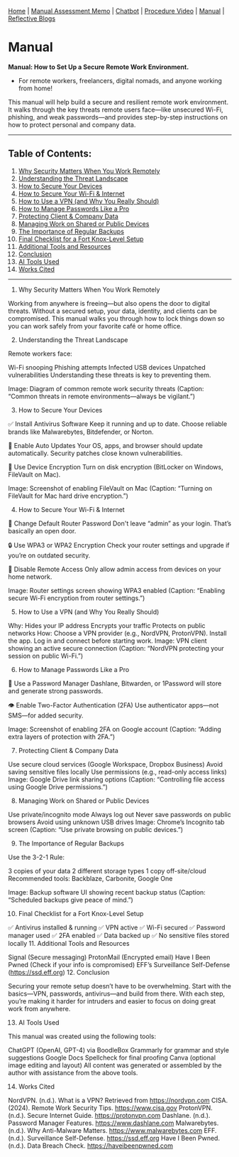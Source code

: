 [Home](index.md) | [Manual Assessment Memo](manual_assessment_memo.md) | [Chatbot](chatbot.md) | [Procedure Video](procedure_video.md) | [Manual](manual.md) | [Reflective Blogs](reflective_blogs.md)

# Manual 


**Manual: How to Set Up a Secure Remote Work Environment.**
  * For remote workers, freelancers, digital nomads, and anyone working from home!

This manual will help build a secure and resilient remote work environment. It walks through the key threats remote users face—like unsecured Wi-Fi, phishing, and weak passwords—and provides step-by-step instructions on how to protect personal and company data.

---

## Table of Contents:
1. [Why Security Matters When You Work Remotely](#Why-Security-Matters-When-You-Work-Remotely)
2. [Understanding the Threat Landscape](#Understanding-the-Threat-Landscape)
3. [How to Secure Your Devices](#How-to-Secure-Your-Devices)
4. [How to Secure Your Wi-Fi & Internet](#How-to-Secure-Your-Wi-Fi-&-Internet)
5. [How to Use a VPN (and Why You Really Should)](#How-to-Use-a-VPN-)
6. [How to Manage Passwords Like a Pro](#How-to-Manage-Passwords-Like-a-Pro)
7. [Protecting Client & Company Data](#Protecting-Client-&-Company-Data)
8. [Managing Work on Shared or Public Devices](#Managing-Work-on-Shared-or-Public-Devices)
9. [The Importance of Regular Backups](#The-Importance-of-Regular-Backups)
10. [Final Checklist for a Fort Knox-Level Setup](#Final-Checklist-for-a-Fort-Knox-Level-Setup)
11. [Additional Tools and Resources](#Additional-Tools-and-Resources)
12. [Conclusion](#Conclusion)
13. [AI Tools Used](#AI-Tools-Used)
14. [Works Cited](#Works-Cited)
---
1. Why Security Matters When You Work Remotely

Working from anywhere is freeing—but also opens the door to digital threats. Without a secured setup, your data, identity, and clients can be compromised. This manual walks you through how to lock things down so you can work safely from your favorite café or home office.

2. Understanding the Threat Landscape

Remote workers face:

Wi-Fi snooping
Phishing attempts
Infected USB devices
Unpatched vulnerabilities
Understanding these threats is key to preventing them.

Image: Diagram of common remote work security threats (Caption: “Common threats in remote environments—always be vigilant.”)

3. How to Secure Your Devices

✅ Install Antivirus Software
Keep it running and up to date. Choose reliable brands like Malwarebytes, Bitdefender, or Norton.

🔄 Enable Auto Updates
Your OS, apps, and browser should update automatically. Security patches close known vulnerabilities.

🔐 Use Device Encryption
Turn on disk encryption (BitLocker on Windows, FileVault on Mac).

Image: Screenshot of enabling FileVault on Mac (Caption: “Turning on FileVault for Mac hard drive encryption.”)

4. How to Secure Your Wi-Fi & Internet

📶 Change Default Router Password
Don't leave “admin” as your login. That’s basically an open door.

🔒 Use WPA3 or WPA2 Encryption
Check your router settings and upgrade if you’re on outdated security.

👀 Disable Remote Access
Only allow admin access from devices on your home network.

Image: Router settings screen showing WPA3 enabled (Caption: “Enabling secure Wi-Fi encryption from router settings.”)

5. How to Use a VPN (and Why You Really Should)

Why:
Hides your IP address
Encrypts your traffic
Protects on public networks
How:
Choose a VPN provider (e.g., NordVPN, ProtonVPN).
Install the app.
Log in and connect before starting work.
Image: VPN client showing an active secure connection (Caption: “NordVPN protecting your session on public Wi-Fi.”)

6. How to Manage Passwords Like a Pro

💼 Use a Password Manager
Dashlane, Bitwarden, or 1Password will store and generate strong passwords.

👁️ Enable Two-Factor Authentication (2FA)
Use authenticator apps—not SMS—for added security.

Image: Screenshot of enabling 2FA on Google account (Caption: “Adding extra layers of protection with 2FA.”)

7. Protecting Client & Company Data

Use secure cloud services (Google Workspace, Dropbox Business)
Avoid saving sensitive files locally
Use permissions (e.g., read-only access links)
Image: Google Drive link sharing options (Caption: “Controlling file access using Google Drive permissions.”)

8. Managing Work on Shared or Public Devices

Use private/incognito mode
Always log out
Never save passwords on public browsers
Avoid using unknown USB drives
Image: Chrome’s Incognito tab screen (Caption: “Use private browsing on public devices.”)

9. The Importance of Regular Backups

Use the 3-2-1 Rule:

3 copies of your data
2 different storage types
1 copy off-site/cloud
Recommended tools: Backblaze, Carbonite, Google One

Image: Backup software UI showing recent backup status (Caption: “Scheduled backups give peace of mind.”)

10. Final Checklist for a Fort Knox-Level Setup

✅ Antivirus installed & running
✅ VPN active
✅ Wi-Fi secured
✅ Password manager used
✅ 2FA enabled
✅ Data backed up
✅ No sensitive files stored locally
11. Additional Tools and Resources

Signal (Secure messaging)
ProtonMail (Encrypted email)
Have I Been Pwned (Check if your info is compromised)
EFF’s Surveillance Self-Defense (https://ssd.eff.org)
12. Conclusion

Securing your remote setup doesn’t have to be overwhelming. Start with the basics—VPN, passwords, antivirus—and build from there. With each step, you’re making it harder for intruders and easier to focus on doing great work from anywhere.

13. AI Tools Used

This manual was created using the following tools:

ChatGPT (OpenAI, GPT-4) via BoodleBox
Grammarly for grammar and style suggestions
Google Docs Spellcheck for final proofing
Canva (optional image editing and layout)
All content was generated or assembled by the author with assistance from the above tools.

14. Works Cited

NordVPN. (n.d.). What is a VPN? Retrieved from https://nordvpn.com
CISA. (2024). Remote Work Security Tips. https://www.cisa.gov
ProtonVPN. (n.d.). Secure Internet Guide. https://protonvpn.com
Dashlane. (n.d.). Password Manager Features. https://www.dashlane.com
Malwarebytes. (n.d.). Why Anti-Malware Matters. https://www.malwarebytes.com
EFF. (n.d.). Surveillance Self-Defense. https://ssd.eff.org
Have I Been Pwned. (n.d.). Data Breach Check. https://haveibeenpwned.com
